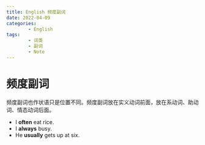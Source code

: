 ```yaml
---
title: English 频度副词
date: 2022-04-09
categories:
        - English
tags:
        - 词类
        - 副词
        - Note
---
```


# 频度副词

频度副词也作状语只是位置不同。频度副词放在实义动词前面，放在系动词、助动词、情态动词后面。

- I **often** eat rice.
- I **always** busy.
- He **usually** gets up at six.
